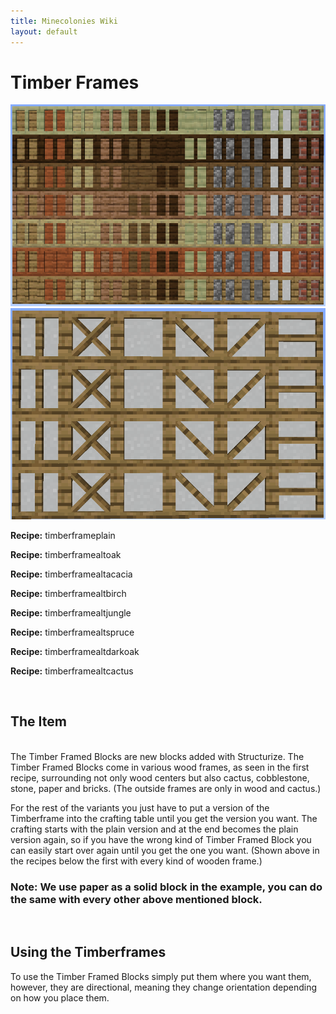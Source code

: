 ```yaml
---
title: Minecolonies Wiki
layout: default
---
```

# Timber Frames

<img src="../../assets/images/deco/plain_timberframes.png" alt="Plain Timberframes" />
<img src="../../assets/images/deco/plain_timberframes_alts_static.png" alt="Shingle colors" />


<div class="infobox box text-center">
<p><strong>Recipe:</strong> 
    <recipe>timberframeplain</recipe>
    <p><strong>Recipe:</strong> 
    <recipe>timberframealtoak</recipe>
    <p><strong>Recipe:</strong> 
    <recipe>timberframealtacacia</recipe>
    <p><strong>Recipe:</strong> 
    <recipe>timberframealtbirch</recipe>
    <p><strong>Recipe:</strong> 
    <recipe>timberframealtjungle</recipe>
    <p><strong>Recipe:</strong> 
    <recipe>timberframealtspruce</recipe>
    <p><strong>Recipe:</strong> 
    <recipe>timberframealtdarkoak</recipe>
    <p><strong>Recipe:</strong> 
    <recipe>timberframealtcactus</recipe>
</div>

<br>


## The Item
<br>
The Timber Framed Blocks are new blocks added with Structurize. The Timber Framed Blocks come in various wood frames, as seen in the first recipe, surrounding not only wood centers but also cactus, cobblestone, stone, paper and bricks. (The outside frames are only in wood and cactus.) 

For the rest of the variants you just have to put a version of the Timberframe into the crafting table until you get the version you want. The crafting starts with the plain version and at the end becomes the plain version again, so if you have the wrong kind of Timber Framed Block you can easily start over again until you get the one you want. (Shown above in the recipes below the first with every kind of wooden frame.)

### Note: We use paper as a solid block in the example, you can do the same with every other above mentioned block.

<br>

## Using the Timberframes

To use the Timber Framed Blocks simply put them where you want them, however, they are directional, meaning they change orientation depending on how you place them. 
